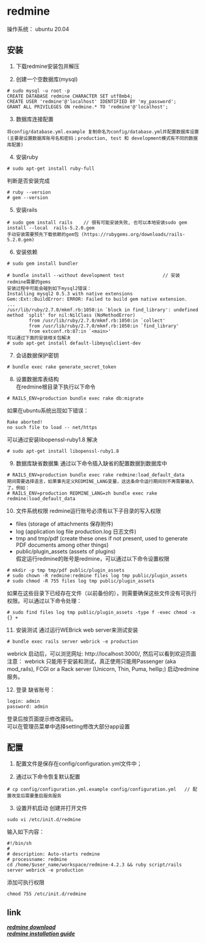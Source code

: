 # redmine
操作系统： ubuntu 20.04

## 安装
1. 下载redmine安装包并解压

2. 创建一个空数据库(mysql)
```
# sudo mysql -u root -p
CREATE DATABASE redmine CHARACTER SET utf8mb4;
CREATE USER 'redmine'@'localhost' IDENTIFIED BY 'my_password';
GRANT ALL PRIVILEGES ON redmine.* TO 'redmine'@'localhost';
```

3. 数据库连接配置
```
将config/database.yml.example 复制命名为config/database.yml并配置数据库设置
(主要是设置数据库账号名和密码；production, test 和 development模式有不同的数据库配置)
```

4. 安装ruby
```
# sudo apt-get install ruby-full
```
判断是否安装完成
```
# ruby --version
# gem --version
```

5. 安装rails
```
# sudo gem install rails    // 很有可能安装失败, 也可以本地安装sudo gem  install --local  rails-5.2.0.gem 
手动安装需要预先下载依赖的gem包 (https://rubygems.org/downloads/rails-5.2.0.gem)
```

6. 安装依赖
```
# sudo gem install bundler

# bundle install --without development test              // 安装 redmine需要的gems
安装过程中可能会碰到如下mysql2错误：
Installing mysql2 0.5.3 with native extensions
Gem::Ext::BuildError: ERROR: Failed to build gem native extension.
...
/usr/lib/ruby/2.7.0/mkmf.rb:1050:in `block in find_library': undefined method `split' for nil:NilClass (NoMethodError)
        from /usr/lib/ruby/2.7.0/mkmf.rb:1050:in `collect'
        from /usr/lib/ruby/2.7.0/mkmf.rb:1050:in `find_library'
        from extconf.rb:87:in `<main>'
可以通过下面的安装相关包解决
# sudo apt-get install default-libmysqlclient-dev
```

7. 会话数据保护密钥
```
# bundle exec rake generate_secret_token
```

8. 设置数据库表结构  
在redmine根目录下执行以下命令
```
# RAILS_ENV=production bundle exec rake db:migrate
```
如果在ubuntu系统出现如下错误：
```
Rake aborted!
no such file to load -- net/https
```
可以通过安装libopenssl-ruby1.8 解决
```
# sudo apt-get install libopenssl-ruby1.8
```

9. 数据库缺省数据集
通过以下命令插入缺省的配置数据到数据库中
```
# RAILS_ENV=production bundle exec rake redmine:load_default_data
期间需要选择语言，如果事先定义REDMINE_LANG变量，这这条命令运行期间则不再需要输入了。例如：
# RAILS_ENV=production REDMINE_LANG=zh bundle exec rake redmine:load_default_data
```

10. 文件系统权限
redmine运行账号必须有以下子目录的写入权限
* files (storage of attachments 保存附件)
* log (application log file production.log 日志文件)
* tmp and tmp/pdf (create these ones if not present, used to generate PDF documents among other things)
* public/plugin_assets (assets of plugins)  
假定运行redmine的账号是redmine，可以通过以下命令设置权限
```
# mkdir -p tmp tmp/pdf public/plugin_assets
# sudo chown -R redmine:redmine files log tmp public/plugin_assets
# sudo chmod -R 755 files log tmp public/plugin_assets
```
如果在这些目录下已经存在文件（以前备份的），则需要确保这些文件没有可执行权限。可以通过以下命令处理：
```
# sudo find files log tmp public/plugin_assets -type f -exec chmod -x {} +
```

11. 安装测试
通过运行WEBrick web server来测试安装
```
# bundle exec rails server webrick -e production
```
webrick 启动后，可以浏览网址: http://localhost:3000/, 然后可以看到欢迎页面  
注意： webrick 只能用于安装和测试，真正使用只能用Passenger (aka mod_rails), FCGI or a Rack server (Unicorn, Thin, Puma, hellip;) 启动redmine服务。

12. 登录
缺省账号：
```
login: admin
password: admin
```
登录后按页面提示修改密码。  
可以在管理员菜单中选择setting修改大部分app设置

## 配置
1. 配置文件是保存在config/configuration.yml文件中；

2. 通过以下命令恢复默认配置
```
# cp config/configuration.yml.example config/configuration.yml   // 配置改变后需要重启服务服务
```

3. 设置开机启动
创建并打开文件
```
sudo vi /etc/init.d/redmine
```
输入如下内容：
```
#!/bin/sh
# 
# description: Auto-starts redmine
# processname: redmine
cd /home/$user_name/workspace/redmine-4.2.3 && ruby script/rails server webrick -e production
```
添加可执行权限
```
chmod 755 /etc/init.d/redmine
```

## link

_**[redmine download](https://www.redmine.org/projects/redmine/wiki/Download)**_  
_**[redmine installation guide](https://www.redmine.org/projects/redmine/wiki/RedmineInstall#Optional-components)**_



